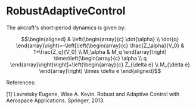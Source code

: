 # RobustAdaptiveControl

The aircraft's short-period dynamics is given by:
```math
\begin{aligned}
& \left(\begin{array}{c}
\dot{\alpha} \\
\dot{q}
\end{array}\right)=-\left[\left(\begin{array}{c}
\frac{Z_\alpha}{V_0} & 1+\frac{Z_q}{V_0} \\
M_\alpha & M_q
\end{array}\right) \times\left(\begin{array}{c}
\alpha \\
q
\end{array}\right)\right]+\left(\begin{array}{c}
Z_{\delta e} \\
M_{\delta e}
\end{array}\right) \times \delta e 
\end{aligned}
```

References: 

[1] Lavretsky Eugene, Wise A. Kevin. Robust and Adaptive Control with Aerospace Applications. Springer, 2013.
